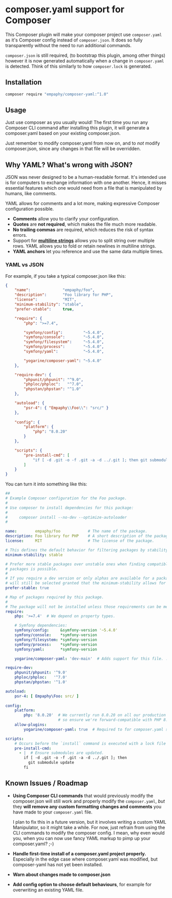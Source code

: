 # composer.yaml support for Composer

This Composer plugin will make your composer project use `composer.yaml` as it's
Composer config instead of `composer.json`. It does so fully transparently
without the need to run additional commands.

`composer.json` is still required, (to bootstrap this plugin, among other 
things) however it is now generated automatically when a change in
`composer.yaml` is detected. Think of this similarly to how `composer.lock` 
is generated.


## Installation

```bash
composer require "empaphy/composer-yaml:^1.0"
```


## Usage

Just use composer as you usually would! The first time you run any Composer CLI
command after installing this plugin, it will generate a composer.yaml based on
your existing composer.json.

Just remember to modify composer.yaml from now on, and to _not_ modify
composer.json, since any changes in that file will be overridden.


## Why YAML? What's wrong with JSON?

JSON was never designed to be a human-readable format. It's intended use is for
computers to exchange information with one another. Hence, it misses essential
features which one would need from a file that is manipulated by humans, like
comments.

YAML allows for comments and a lot more, making expressive Composer
configuration possible.

- **Comments** allow you to clarify your configuration.
- **Quotes** are **not required**, which makes the file much more readable.
- **No trailing commas** are required, which reduces the risk of syntax
  errors.
- Support for **[multiline strings](https://yaml-multiline.info)** allows you
  to split string over multiple rows. YAML allows you to fold or retain
  newlines in multiline strings.
- **YAML anchors** let you reference and use the same data multiple times.


### YAML vs JSON

For example, if you take a typical composer.json like this:
```json
{
    "name":              "empaphy/foo",
    "description":       "Foo library for PHP",
    "license":           "MIT",
    "minimum-stability": "stable",
    "prefer-stable":     true,

    "require": {
        "php": ">=7.4",

        "symfony/config":         "~5.4.0",
        "symfony/console":        "~5.4.0",
        "symfony/filesystem":     "~5.4.0",
        "symfony/process":        "~5.4.0",
        "symfony/yaml":           "~5.4.0",

        "yogarine/composer-yaml": "~5.4.0"
    },

    "require-dev": {
        "phpunit/phpunit": "^9.0",
        "phploc/phploc":   "^7.0",
        "phpstan/phpstan": "^1.0"
    },

    "autoload": {
        "psr-4": { "Empaphy\\Foo\\": "src/" }
    },
    
    "config": {
        "platform": {
            "php": "8.0.20"
        }
    },

    "scripts": {
        "pre-install-cmd": [
            "if [ -d .git -o -f .git -a -d ../.git ]; then git submodule update; fi"
        ]
    }
}
```

You can turn it into something like this:
```yaml
##
# Example Composer configuration for the Foo package.
#
# Use composer to install dependencies for this package:
#
#     composer install --no-dev --optimize-autoloader
#

name:        empaphy/foo            # The name of the package.
description: Foo library for PHP    # A short description of the package.
license:     MIT                    # The license of the package.

# This defines the default behavior for filtering packages by stability.
minimum-stability: stable

# Prefer more stable packages over unstable ones when finding compatible stable
# packages is possible.
#
# If you require a dev version or only alphas are available for a package, those
# will still be selected granted that the minimum-stability allows for it.
prefer-stable: true

# Map of packages required by this package.
#
# The package will not be installed unless those requirements can be met.
require:
    php: '>=7.4'  # We depend on property types. 

    # Symfony dependencies:
    symfony/config:     &symfony-version '~5.4.0'
    symfony/console:    *symfony-version
    symfony/filesystem: *symfony-version
    symfony/process:    *symfony-version
    symfony/yaml:       *symfony-version

    yogarine/composer-yaml: 'dev-main'  # Adds support for this file. :-)

require-dev:
    phpunit/phpunit: '^9.0'
    phploc/phploc:   '^7.0'
    phpstan/phpstan: '^1.0'

autoload:
    psr-4: [ Empaphy\Foo: src/ ]
    
config:
    platform:
        php: '8.0.20'  # We currently run 8.0.20 on all our production servers,
                       # so ensure we're forward-compatible with PHP 8.
    allow-plugins:
        yogarine/composer-yaml: true  # Required to for composer.yaml support.

scripts:
    # Occurs before the `install` command is executed with a lock file present.
    pre-install-cmd:
      - |  # Ensure submodules are updated.
        if [ -d .git -o -f .git -a -d ../.git ]; then
          git submodule update
        fi
```


## Known Issues / Roadmap

  - **Using Composer CLI commands** that would previously modify the
    composer.json will still work and properly modify the `composer.yaml`, _but_
    they **will remove any custom formatting changes and comments** you have
    made to your `composer.yaml` file.
    
    I plan to fix this in a future version, but it involves writing a custom
    YAML Manipulator, so it might take a while. For now, just refrain from
    using the CLI commands to modify the composer config. I mean, why even
    would you, when you can now use fancy YAML markup to pimp up your
    composer.yaml? ;-)

  - **Handle first-time install of a composer.yaml project properly.**
    Especially in the edge case where composer.yaml was modified, but
    composer-yaml has not yet been installed.

  - **Warn about changes made to composer.json**

  - **Add config option to choose default behaviours**, for example for
    overwriting an existing YAML file.
